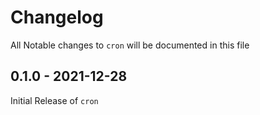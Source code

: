 # Changelog

All Notable changes to `cron` will be documented in this file

## 0.1.0 - 2021-12-28

Initial Release of `cron`
